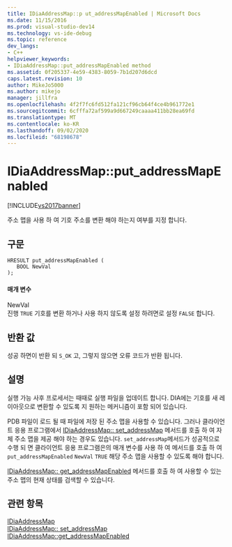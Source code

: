 ```yaml
---
title: IDiaAddressMap::p ut_addressMapEnabled | Microsoft Docs
ms.date: 11/15/2016
ms.prod: visual-studio-dev14
ms.technology: vs-ide-debug
ms.topic: reference
dev_langs:
- C++
helpviewer_keywords:
- IDiaAddressMap::put_addressMapEnabled method
ms.assetid: 0f205337-4e59-4383-8059-7b1d207d6dcd
caps.latest.revision: 10
author: MikeJo5000
ms.author: mikejo
manager: jillfra
ms.openlocfilehash: 4f2f7fc6fd512fa121cf96cb64f4ce4b961772e1
ms.sourcegitcommit: 6cfffa72af599a9d667249caaaa411bb28ea69fd
ms.translationtype: MT
ms.contentlocale: ko-KR
ms.lasthandoff: 09/02/2020
ms.locfileid: "68198678"
---
```

# <a name="idiaaddressmapput_addressmapenabled"></a>IDiaAddressMap::put_addressMapEnabled
[!INCLUDE[vs2017banner](../../includes/vs2017banner.md)]

주소 맵을 사용 하 여 기호 주소를 변환 해야 하는지 여부를 지정 합니다.  
  
## <a name="syntax"></a>구문  
  
```cpp#  
HRESULT put_addressMapEnabled (   
   BOOL NewVal  
);  
```  
  
#### <a name="parameters"></a>매개 변수  
 NewVal  
 진행 `TRUE` 기호를 변환 하거나 사용 하지 않도록 설정 하려면로 설정 `FALSE` 합니다.  
  
## <a name="return-value"></a>반환 값  
 성공 하면이 반환 되 `S_OK` 고, 그렇지 않으면 오류 코드가 반환 됩니다.  
  
## <a name="remarks"></a>설명  
 실행 가능 사후 프로세서는 때때로 실행 파일을 업데이트 합니다. DIA에는 기호를 새 레이아웃으로 변환할 수 있도록 지 원하는 메커니즘이 포함 되어 있습니다.  
  
 PDB 파일이 로드 될 때 파일에 저장 된 주소 맵을 사용할 수 있습니다. 그러나 클라이언트 응용 프로그램에서 [IDiaAddressMap:: set_addressMap](../../debugger/debug-interface-access/idiaaddressmap-set-addressmap.md) 메서드를 호출 하 여 자체 주소 맵을 제공 해야 하는 경우도 있습니다. `set_addressMap`메서드가 성공적으로 수행 되 면 클라이언트 응용 프로그램은의 매개 변수를 사용 하 여 메서드를 호출 하 여 `put_addressMapEnabled` `NewVal` `TRUE` 해당 주소 맵을 사용할 수 있도록 해야 합니다.  
  
 [IDiaAddressMap:: get_addressMapEnabled](../../debugger/debug-interface-access/idiaaddressmap-get-addressmapenabled.md) 메서드를 호출 하 여 사용할 수 있는 주소 맵의 현재 상태를 검색할 수 있습니다.  
  
## <a name="see-also"></a>관련 항목  
 [IDiaAddressMap](../../debugger/debug-interface-access/idiaaddressmap.md)   
 [IDiaAddressMap:: set_addressMap](../../debugger/debug-interface-access/idiaaddressmap-set-addressmap.md)   
 [IDiaAddressMap::get_addressMapEnabled](../../debugger/debug-interface-access/idiaaddressmap-get-addressmapenabled.md)
